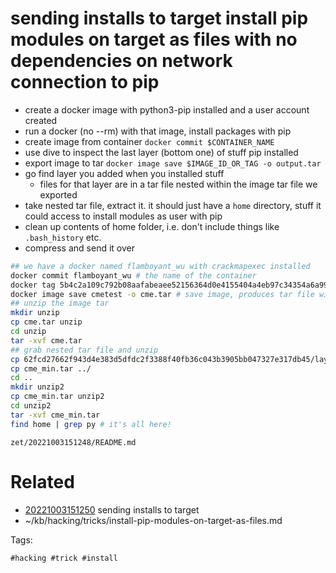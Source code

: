 # sending installs to target install pip modules on target as files with no dependencies on network connection to pip
- create a docker image with python3-pip installed and a user account created
- run a docker (no --rm) with that image, install packages with pip
- create image from container `docker commit $CONTAINER_NAME`
- use dive to inspect the last layer (bottom one) of stuff pip installed
- export image to tar `docker image save $IMAGE_ID_OR_TAG -o output.tar`
- go find layer you added when you installed stuff
  - files for that layer are in a tar file nested within the image tar file we exported
- take nested tar file, extract it. it should just have a `home` directory, stuff it could access to install modules as user with pip
- clean up contents of home folder, i.e. don't include things like `.bash_history` etc.
- compress and send it over
```bash
## we have a docker named flamboyant_wu with crackmapexec installed
docker commit flamboyant_wu # the name of the container
docker tag 5b4c2a109c792b08aafabeaee52156364d0e4155404a4eb97c34354a6a9928cb cmetest # tag the output id with a name
docker image save cmetest -o cme.tar # save image, produces tar file with other tars inside containing layers
## unzip the image tar
mkdir unzip
cp cme.tar unzip
cd unzip
tar -xvf cme.tar
## grab nested tar file and unzip
cp 62fcd27662f943d4e383d5dfdc2f3388f40fb36c043b3905bb047327e317db45/layer.tar cme_min.tar # this layer ID comes from dive output. it's the last layer.
cp cme_min.tar ../
cd ..
mkdir unzip2
cp cme_min.tar unzip2
cd unzip2
tar -xvf cme_min.tar
find home | grep py # it's all here!
```

` zet/20221003151248/README.md `

# Related

- [20221003151250](/zet/20221003151250/README.md) sending installs to target
- ~/kb/hacking/tricks/install-pip-modules-on-target-as-files.md

Tags:

    #hacking #trick #install 
